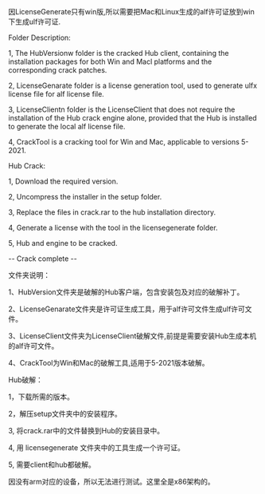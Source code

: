 因LicenseGenerate只有win版,所以需要把Mac和Linux生成的alf许可证放到win下生成ulf许可证.


Folder Description:

1, The HubVersionw folder is the cracked Hub client, containing the installation packages for both Win and Macl platforms and the corresponding crack patches.

2, LicenseGenarate folder is a license generation tool, used to generate ulfx license file for alf license file.

3, LicenseClientn folder is the LicenseClient that does not require the installation of the Hub crack engine alone, provided that the Hub is installed to generate the local alf license file.

4, CrackTool is a cracking tool for Win and Mac, applicable to versions 5-2021.

Hub Crack:

1, Download the required version.

2, Uncompress the installer in the setup folder.

3, Replace the files in crack.rar to the hub installation directory.

4, Generate a license with the tool in the licensegenerate folder.

5, Hub and engine to be cracked.

-- Crack complete --

文件夹说明：

1、HubVersion文件夹是破解的Hub客户端，包含安装包及对应的破解补丁。

2、LicenseGenarate文件夹是许可证生成工具，用于alf许可文件生成ulf许可文件。

3、LicenseClient文件夹为LicenseClient破解文件,前提是需要安装Hub生成本机的alf许可文件。

4、CrackTool为Win和Mac的破解工具,适用于5-2021版本破解。

Hub破解：

1，下载所需的版本。

2，解压setup文件夹中的安装程序。

3, 将crack.rar中的文件替换到Hub的安装目录中。

4, 用 licensegenerate 文件夹中的工具生成一个许可证。

5, 需要client和hub都破解。


因没有arm对应的设备，所以无法进行测试。这里全是x86架构的。
